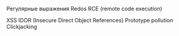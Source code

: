 <!-- https://www.youtube.com/watch?v=QqXEUVOA9Fo -->
Регулярные выражения Redos
RCE (remote code execution)

<!-- XSS GAME https://xss.pwnfunction.com/ -->
XSS 
IDOR (Insecure Direct Object References)
Prototype pollution
Clickjacking